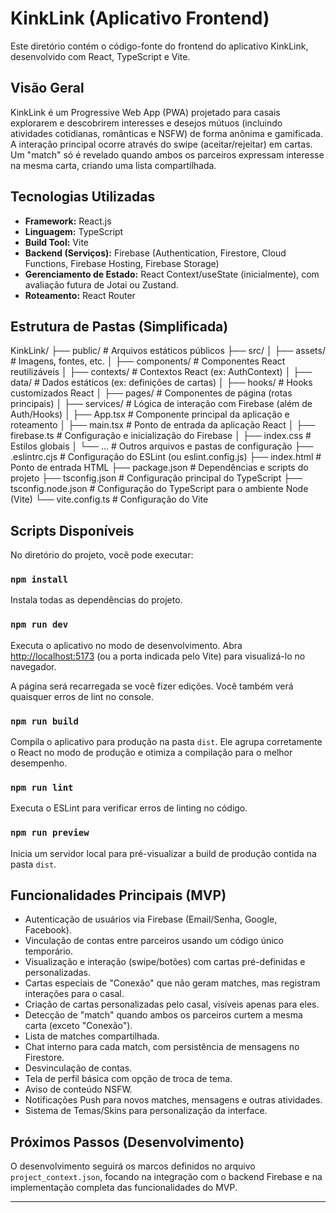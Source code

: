 # KinkLink (Aplicativo Frontend)

Este diretório contém o código-fonte do frontend do aplicativo KinkLink, desenvolvido com React, TypeScript e Vite.

## Visão Geral

KinkLink é um Progressive Web App (PWA) projetado para casais explorarem e descobrirem interesses e desejos mútuos (incluindo atividades cotidianas, românticas e NSFW) de forma anônima e gamificada. A interação principal ocorre através do swipe (aceitar/rejeitar) em cartas. Um "match" só é revelado quando ambos os parceiros expressam interesse na mesma carta, criando uma lista compartilhada.

## Tecnologias Utilizadas

* **Framework:** React.js
* **Linguagem:** TypeScript
* **Build Tool:** Vite
* **Backend (Serviços):** Firebase (Authentication, Firestore, Cloud Functions, Firebase Hosting, Firebase Storage)
* **Gerenciamento de Estado:** React Context/useState (inicialmente), com avaliação futura de Jotai ou Zustand.
* **Roteamento:** React Router

## Estrutura de Pastas (Simplificada)

KinkLink/
├── public/                 # Arquivos estáticos públicos
├── src/
│   ├── assets/             # Imagens, fontes, etc.
│   ├── components/         # Componentes React reutilizáveis
│   ├── contexts/           # Contextos React (ex: AuthContext)
│   ├── data/               # Dados estáticos (ex: definições de cartas)
│   ├── hooks/              # Hooks customizados React
│   ├── pages/              # Componentes de página (rotas principais)
│   ├── services/           # Lógica de interação com Firebase (além de Auth/Hooks)
│   ├── App.tsx             # Componente principal da aplicação e roteamento
│   ├── main.tsx            # Ponto de entrada da aplicação React
│   ├── firebase.ts         # Configuração e inicialização do Firebase
│   ├── index.css           # Estilos globais
│   └── ...                 # Outros arquivos e pastas de configuração
├── .eslintrc.cjs           # Configuração do ESLint (ou eslint.config.js)
├── index.html              # Ponto de entrada HTML
├── package.json            # Dependências e scripts do projeto
├── tsconfig.json           # Configuração principal do TypeScript
├── tsconfig.node.json      # Configuração do TypeScript para o ambiente Node (Vite)
└── vite.config.ts          # Configuração do Vite


## Scripts Disponíveis

No diretório do projeto, você pode executar:

### `npm install`

Instala todas as dependências do projeto.

### `npm run dev`

Executa o aplicativo no modo de desenvolvimento.
Abra [http://localhost:5173](http://localhost:5173) (ou a porta indicada pelo Vite) para visualizá-lo no navegador.

A página será recarregada se você fizer edições.
Você também verá quaisquer erros de lint no console.

### `npm run build`

Compila o aplicativo para produção na pasta `dist`.
Ele agrupa corretamente o React no modo de produção e otimiza a compilação para o melhor desempenho.

### `npm run lint`

Executa o ESLint para verificar erros de linting no código.

### `npm run preview`

Inicia um servidor local para pré-visualizar a build de produção contida na pasta `dist`.

## Funcionalidades Principais (MVP)

* Autenticação de usuários via Firebase (Email/Senha, Google, Facebook).
* Vinculação de contas entre parceiros usando um código único temporário.
* Visualização e interação (swipe/botões) com cartas pré-definidas e personalizadas.
* Cartas especiais de "Conexão" que não geram matches, mas registram interações para o casal.
* Criação de cartas personalizadas pelo casal, visíveis apenas para eles.
* Detecção de "match" quando ambos os parceiros curtem a mesma carta (exceto "Conexão").
* Lista de matches compartilhada.
* Chat interno para cada match, com persistência de mensagens no Firestore.
* Desvinculação de contas.
* Tela de perfil básica com opção de troca de tema.
* Aviso de conteúdo NSFW.
* Notificações Push para novos matches, mensagens e outras atividades.
* Sistema de Temas/Skins para personalização da interface.

## Próximos Passos (Desenvolvimento)

O desenvolvimento seguirá os marcos definidos no arquivo `project_context.json`, focando na integração com o backend Firebase e na implementação completa das funcionalidades do MVP.

---
